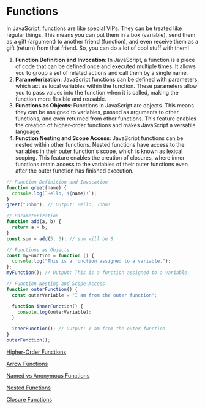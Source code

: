 # Functions

In JavaScript, functions are like special VIPs. They can be treated like regular things. This means you can put them in a box (variable), send them as a gift (argument) to another friend (function), and even receive them as a gift (return) from that friend. So, you can do a lot of cool stuff with them!

1. **Function Definition and Invocation**: In JavaScript, a function is a piece of code that can be defined once and executed multiple times. It allows you to group a set of related actions and call them by a single name.
2. **Parameterization**: JavaScript functions can be defined with parameters, which act as local variables within the function. These parameters allow you to pass values into the function when it is called, making the function more flexible and reusable.
3. **Functions as Objects**: Functions in JavaScript are objects. This means they can be assigned to variables, passed as arguments to other functions, and even returned from other functions. This feature enables the creation of higher-order functions and makes JavaScript a versatile language.
4. **Function Nesting and Scope Access**: JavaScript functions can be nested within other functions. Nested functions have access to the variables in their outer function's scope, which is known as lexical scoping. This feature enables the creation of closures, where inner functions retain access to the variables of their outer functions even after the outer function has finished execution.

```jsx
// Function Definition and Invocation
function greet(name) {
  console.log(`Hello, ${name}!`);
}
greet("John"); // Output: Hello, John!

// Parameterization
function add(a, b) {
  return a + b;
}
const sum = add(5, 3); // sum will be 8

// Functions as Objects
const myFunction = function () {
  console.log("This is a function assigned to a variable.");
};
myFunction(); // Output: This is a function assigned to a variable.

// Function Nesting and Scope Access
function outerFunction() {
  const outerVariable = "I am from the outer function";

  function innerFunction() {
    console.log(outerVariable);
  }

  innerFunction(); // Output: I am from the outer function
}
outerFunction();
```

[Higher-Order Functions](./Higher-Order%20Functions)

[Arrow Functions](./Arrow%20Functions.md)

[Named vs Anonymous Functions](./Named%20vs%20Anonymous%20Functions.md)

[Nested Functions](./Nested%20Functions.md)

[Closure Functions](./Closure%20Functions.md)
